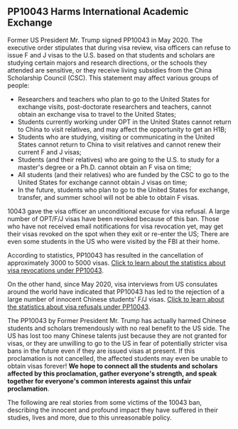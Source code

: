 ## PP10043 Harms International Academic Exchange

Former US President Mr. Trump signed PP10043 in May 2020. The executive order stipulates that during visa review, visa officers can refuse to issue F and J visas to the U.S. based on that students and scholars are studying certain majors and research directions, or the schools they attended are sensitive, or they receive living subsidies from the China Scholarship Council (CSC). This statement may affect various groups of people:

- Researchers and teachers who plan to go to the United States for exchange visits, post-doctorate researchers and teachers, cannot obtain an exchange visa to travel to the United States;
- Students currently working under OPT in the United States cannot return to China to visit relatives, and may affect the opportunity to get an H1B;
- Students who are studying, visiting or communicating in the United States cannot return to China to visit relatives and cannot renew their current F and J visas;
- Students (and their relatives) who are going to the U.S. to study for a master's degree or a Ph.D. cannot obtain an F visa on time;
- All students (and their relatives) who are funded by the CSC to go to the United States for exchange cannot obtain J visas on time;
- In the future, students who plan to go to the United States for exchange, transfer, and summer school will not be able to obtain F visas.

10043 gave the visa officer an unconditional excuse for visa refusal. A large number of OPT/F/J visas have been revoked because of this ban. Those who have not received email notifications for visa revocation yet, may get their visas revoked on the spot when they exit or re-enter the US; There are even some students in the US who were visited by the FBI at their home.

According to statistics, PP10043 has resulted in the cancellation of approximately 3000 to 5000 visas. [Click to learn about the statistics about visa revocations under PP10043](https://docs.qq.com/sheet/DZklBQ0ZlTnFRRXZX).

On the other hand, since May 2020, visa interviews from US consulates around the world have indicated that PP10043 has led to the rejection of a large number of innocent Chinese students' F/J visas. [Click to learn about the statistics about visa refusals under PP10043](https://docs.qq.com/sheet/DTkNldUFudkNyTXVW).

The PP10043 by Former President Mr. Trump has actually harmed Chinese students and scholars tremendously with no real benefit to the US side. The US has lost too many Chinese talents just because they are not granted for visas, or they are unwilling to go to the US in fear of potentially stricter visa bans in the future even if they are issued visas at present. If this proclamation is not cancelled, the affected students may even be unable to obtain visas forever! **We hope to connect all the students and scholars affected by this proclamation, gather everyone's strength, and speak together for everyone's common interests against this unfair proclamation**.

The following are real stories from some victims of the 10043 ban, describing the innocent and profound impact they have suffered in their studies, lives and more, due to this unreasonable policy. 